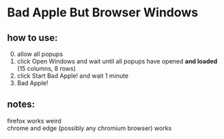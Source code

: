 # Bad Apple But Browser Windows



## how to use:

0. allow all popups
1. click Open Windows and wait until all popups have opened __and loaded__ (15 columns, 8 rows)
2. click Start Bad Apple! and wait 1 minute
3. Bad Apple!

## notes:

firefox works weird  
chrome and edge (possibly any chromium browser) works
